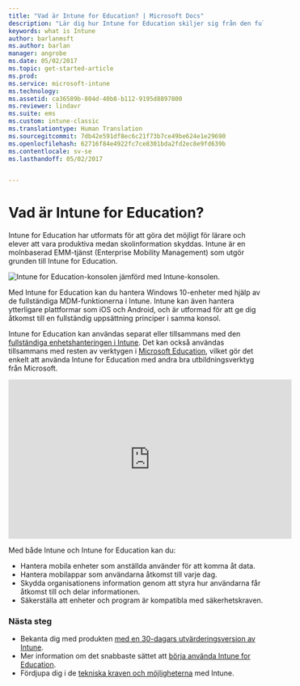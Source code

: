 ```yaml
---
title: "Vad är Intune for Education? | Microsoft Docs"
description: "Lär dig hur Intune for Education skiljer sig från den fullständiga hanteringsupplevelsen av Intune."
keywords: what is Intune
author: barlanmsft
ms.author: barlan
manager: angrobe
ms.date: 05/02/2017
ms.topic: get-started-article
ms.prod: 
ms.service: microsoft-intune
ms.technology: 
ms.assetid: ca36589b-804d-40b8-b112-9195d8897800
ms.reviewer: lindavr
ms.suite: ems
ms.custom: intune-classic
ms.translationtype: Human Translation
ms.sourcegitcommit: 7db42e591df8ec6c21f73b7ce49be624e1e29690
ms.openlocfilehash: 62716f84e4922fc7ce8301bda2fd2ec8e9fd639b
ms.contentlocale: sv-se
ms.lasthandoff: 05/02/2017


---
```


# <a name="what-is-intune-for-education"></a>Vad är Intune for Education?

Intune for Education har utformats för att göra det möjligt för lärare och elever att vara produktiva medan skolinformation skyddas. Intune är en molnbaserad EMM-tjänst (Enterprise Mobility Management) som utgör grunden till Intune for Education.

![Intune for Education-konsolen jämförd med Intune-konsolen.](../media/intune-azure-vs-intuneEDU.png)

Med Intune for Education kan du hantera Windows 10-enheter med hjälp av de fullständiga MDM-funktionerna i Intune. Intune kan även hantera ytterligare plattformar som iOS och Android, och är utformad för att ge dig åtkomst till en fullständig uppsättning principer i samma konsol.

Intune for Education kan användas separat eller tillsammans med den [fullständiga enhetshanteringen i Intune](/understand-explore/introduction-to-microsoft-intune). Det kan också användas tillsammans med resten av verktygen i [Microsoft Education](https://microsoft.com/education), vilket gör det enkelt att använda Intune for Education med andra bra utbildningsverktyg från Microsoft.

<iframe width="560" height="315" src="https://www.youtube.com/embed/ukrnCwcLvV8" frameborder="0" allowfullscreen></iframe>

Med både Intune och Intune for Education kan du:
* Hantera mobila enheter som anställda använder för att komma åt data.
* Hantera mobilappar som användarna åtkomst till varje dag.
* Skydda organisationens information genom att styra hur användarna får åtkomst till och delar informationen.
* Säkerställa att enheter och program är kompatibla med säkerhetskraven.

### <a name="next-steps"></a>Nästa steg
* Bekanta dig med produkten [med en 30-dagars utvärderingsversion av Intune](get-started-with-a-30-day-trial-of-microsoft-intune.md).
* Mer information om det snabbaste sättet att [börja använda Intune for Education](https://docs.microsoft.com/intune-education/what-is-express-configuration).
* Fördjupa dig i de [tekniska kraven och möjligheterna](/intune/get-started/what-to-know-before-you-start-microsoft-intune) med Intune.

